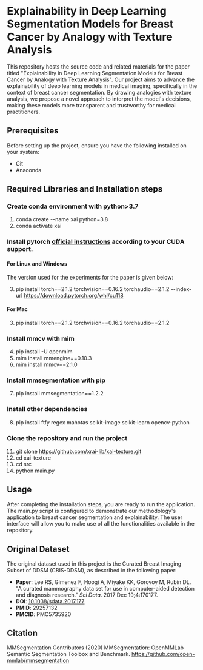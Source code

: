 # Explainability in Deep Learning Segmentation Models for Breast Cancer by Analogy with Texture Analysis

This repository hosts the source code and related materials for the paper titled "Explainability in Deep Learning Segmentation Models for Breast Cancer by Analogy with Texture Analysis". Our project aims to advance the explainability of deep learning models in medical imaging, specifically in the context of breast cancer segmentation. By drawing analogies with texture analysis, we propose a novel approach to interpret the model's decisions, making these models more transparent and trustworthy for medical practitioners.

## Prerequisites

Before setting up the project, ensure you have the following installed on your system:
- Git
- Anaconda

## Required Libraries and Installation steps

### Create conda environment with python>3.7
1. conda create --name xai python=3.8
2. conda activate xai  

### Install pytorch [official instructions](https://pytorch.org/get-started/locally/) according to your CUDA support.

#### For Linux and Windows

The version used for the experiments for the paper is given below:

3. pip install torch==2.1.2 torchvision==0.16.2 torchaudio==2.1.2 --index-url https://download.pytorch.org/whl/cu118
 
#### For Mac

3. pip install torch==2.1.2 torchvision==0.16.2 torchaudio==2.1.2

### Install mmcv with mim  

4. pip install -U openmim
5. mim install mmengine==0.10.3
6. mim install mmcv==2.1.0

### Install mmsegmentation with pip  

7. pip install mmsegmentation==1.2.2  

### Install other dependencies 

8. pip install ftfy regex mahotas scikit-image scikit-learn opencv-python

### Clone the repository and run the project
11. git clone https://github.com/xrai-lib/xai-texture.git
12. cd xai-texture
13. cd src
14. python main.py

## Usage
After completing the installation steps, you are ready to run the application. The main.py script is configured to demonstrate our methodology's application to breast cancer segmentation and explainability. The user interface will allow you to make use of all the functionalities available in the repository.

## Original Dataset
The original dataset used in this project is the Curated Breast Imaging Subset of DDSM (CBIS-DDSM), as described in the following paper:

- **Paper**: Lee RS, Gimenez F, Hoogi A, Miyake KK, Gorovoy M, Rubin DL. "A curated mammography data set for use in computer-aided detection and diagnosis research." *Sci Data*. 2017 Dec 19;4:170177. 
- **DOI**: [10.1038/sdata.2017.177](https://doi.org/10.1038/sdata.2017.177)
- **PMID**: 29257132
- **PMCID**: PMC5735920

## Citation

MMSegmentation Contributors (2020) MMSegmentation: OpenMMLab Semantic Segmentation Toolbox and Benchmark. https://github.com/open-mmlab/mmsegmentation
